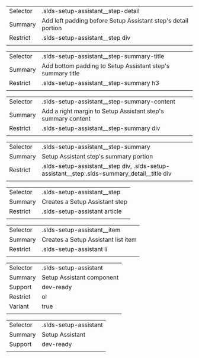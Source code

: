 
|  |  |
|-------|-------|
| Selector | .slds-setup-assistant__step-detail  |
| Summary | Add left padding before Setup Assistant step's detail portion |
| Restrict | .slds-setup-assistant__step div |
|  |  |


|  |  |
|-------|-------|
| Selector | .slds-setup-assistant__step-summary-title  |
| Summary | Add bottom padding to Setup Assistant step's summary title |
| Restrict | .slds-setup-assistant__step-summary h3 |
|  |  |


|  |  |
|-------|-------|
| Selector | .slds-setup-assistant__step-summary-content  |
| Summary | Add a right margin to Setup Assistant step's summary content |
| Restrict | .slds-setup-assistant__step-summary div |
|  |  |


|  |  |
|-------|-------|
| Selector | .slds-setup-assistant__step-summary  |
| Summary | Setup Assistant step's summary portion |
| Restrict | .slds-setup-assistant__step div, .slds-setup-assistant__step .slds-summary_detail__title div |
|  |  |


|  |  |
|-------|-------|
| Selector | .slds-setup-assistant__step  |
| Summary | Creates a Setup Assistant step |
| Restrict | .slds-setup-assistant article |
|  |  |


|  |  |
|-------|-------|
| Selector | .slds-setup-assistant__item  |
| Summary | Creates a Setup Assistant list item |
| Restrict | .slds-setup-assistant li |
|  |  |


|  |  |
|-------|-------|
| Selector | .slds-setup-assistant  |
| Summary | Setup Assistant component |
| Support | dev-ready |
| Restrict | ol |
| Variant | true |
|  |  |


|  |  |
|-------|-------|
| Selector | .slds-setup-assistant  |
| Summary | Setup Assistant |
| Support | dev-ready |
|  |  |


